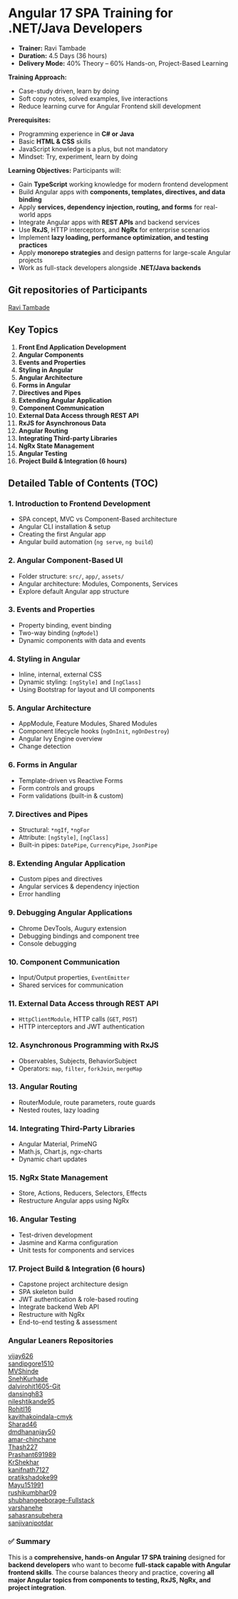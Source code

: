 # **Angular 17 SPA Training for .NET/Java Developers**

- **Trainer:** Ravi Tambade
- **Duration:** 4.5 Days (36 hours)
- **Delivery Mode:** 40% Theory – 60% Hands-on, Project-Based Learning

**Training Approach:**

* Case-study driven, learn by doing
* Soft copy notes, solved examples, live interactions
* Reduce learning curve for Angular Frontend skill development

**Prerequisites:**

* Programming experience in **C# or Java**
* Basic **HTML & CSS** skills
* JavaScript knowledge is a plus, but not mandatory
* Mindset: Try, experiment, learn by doing

**Learning Objectives:**
Participants will:

* Gain **TypeScript** working knowledge for modern frontend development
* Build Angular apps with **components, templates, directives, and data binding**
* Apply **services, dependency injection, routing, and forms** for real-world apps
* Integrate Angular apps with **REST APIs** and backend services
* Use **RxJS**, HTTP interceptors, and **NgRx** for enterprise scenarios
* Implement **lazy loading, performance optimization, and testing practices**
* Apply **monorepo strategies** and design patterns for large-scale Angular projects
* Work as full-stack developers alongside **.NET/Java backends**


## Git repositories of Participants
<a href="https://github.com/RaviTambade/ngnihilenttraining/"> Ravi Tambade </a>


## **Key Topics**

1. **Front End Application Development**
2. **Angular Components**
3. **Events and Properties**
4. **Styling in Angular**
5. **Angular Architecture**
6. **Forms in Angular**
7. **Directives and Pipes**
8. **Extending Angular Application**
9. **Component Communication**
10. **External Data Access through REST API**
11. **RxJS for Asynchronous Data**
12. **Angular Routing**
13. **Integrating Third-party Libraries**
14. **NgRx State Management**
15. **Angular Testing**
16. **Project Build & Integration (6 hours)**

## **Detailed Table of Contents (TOC)**

### 1. Introduction to Frontend Development

* SPA concept, MVC vs Component-Based architecture
* Angular CLI installation & setup
* Creating the first Angular app
* Angular build automation (`ng serve`, `ng build`)

### 2. Angular Component-Based UI

* Folder structure: `src/`, `app/`, `assets/`
* Angular architecture: Modules, Components, Services
* Explore default Angular app structure

### 3. Events and Properties

* Property binding, event binding
* Two-way binding (`ngModel`)
* Dynamic components with data and events

### 4. Styling in Angular

* Inline, internal, external CSS
* Dynamic styling: `[ngStyle]` and `[ngClass]`
* Using Bootstrap for layout and UI components

### 5. Angular Architecture

* AppModule, Feature Modules, Shared Modules
* Component lifecycle hooks (`ngOnInit`, `ngOnDestroy`)
* Angular Ivy Engine overview
* Change detection

### 6. Forms in Angular

* Template-driven vs Reactive Forms
* Form controls and groups
* Form validations (built-in & custom)

### 7. Directives and Pipes

* Structural: `*ngIf`, `*ngFor`
* Attribute: `[ngStyle]`, `[ngClass]`
* Built-in pipes: `DatePipe`, `CurrencyPipe`, `JsonPipe`


### 8. Extending Angular Application

* Custom pipes and directives
* Angular services & dependency injection
* Error handling



### 9. Debugging Angular Applications

* Chrome DevTools, Augury extension
* Debugging bindings and component tree
* Console debugging

### 10. Component Communication

* Input/Output properties, `EventEmitter`
* Shared services for communication


### 11. External Data Access through REST API

* `HttpClientModule`, HTTP calls (`GET`, `POST`)
* HTTP interceptors and JWT authentication

### 12. Asynchronous Programming with RxJS

* Observables, Subjects, BehaviorSubject
* Operators: `map`, `filter`, `forkJoin`, `mergeMap`

### 13. Angular Routing

* RouterModule, route parameters, route guards
* Nested routes, lazy loading




### 14. Integrating Third-Party Libraries

* Angular Material, PrimeNG
* Math.js, Chart.js, ngx-charts
* Dynamic chart updates



### 15. NgRx State Management

* Store, Actions, Reducers, Selectors, Effects
* Restructure Angular apps using NgRx

### 16. Angular Testing

* Test-driven development
* Jasmine and Karma configuration
* Unit tests for components and services

### 17. Project Build & Integration (6 hours)

* Capstone project architecture design
* SPA skeleton build
* JWT authentication & role-based routing
* Integrate backend Web API
* Restructure with NgRx
* End-to-end testing & assessment


### Angular Leaners Repositories
<a href="https://github.com/vijay626/Angular-Training">vijay626</a><br>
<a href="https://github.com/sandipgore1510/AppStore">sandipgore1510</a><br>
<a href="https://github.com/MVShinde/helloworldapp">MVShinde</a><br>
<a href="https://github.com/SnehKurhade/Angular_Training_Nihilent">SnehKurhade</a><br>
<a href="https://github.com/dalvirohit1605-Git/Angular-Training">dalvirohit1605-Git</a><br>
<a href="https://github.com/dansingh83/Angular-Training">dansingh83</a><br>
<a href="https://github.com/nileshtikande95/Angular-Training">nileshtikande95</a><br>
<a href="https://github.com/RohitI16/Angular-Training">RohitI16</a><br>
<a href="https://github.com/kavithakoindala-cmyk/Angular-Training">kavithakoindala-cmyk</a><br>
<a href="https://github.com/Sharad46/Angular-Training/">Sharad46</a><br>
<a href="https://github.com/dmdhananjay50/AngularRepo">dmdhananjay50</a><br>
<a href="https://github.com/amar-chinchane/Angular-Training">amar-chinchane</a><br>
<a href="https://github.com/Thash227/Angular-Training">Thash227</a><br>
<a href="https://github.com/Prashant691989/Angular-Training">Prashant691989</a><br>
<a href="https://github.com/KrShekhar/Angular-Training">KrShekhar</a><br>
<a href="https://github.com/kanifnath7127/angular-training">kanifnath7127</a><br>
<a href="https://github.com/pratikshadoke99/Angular2025">pratikshadoke99</a><br>
<a href="https://github.com/Mayu151991/Angular-Training">Mayu151991</a><br>
<a href="https://github.com/rushikumbhar09/AngularTraining">rushikumbhar09</a><br>
<a href="https://github.com/shubhangeeborage-Fullstack/AngularTraining">shubhangeeborage-Fullstack</a><br>
<a href="https://github.com/varshanehe/AngularTraining">varshanehe</a><br>
<a href="https://github.com/sahasransubehera/AnguarTraning">sahasransubehera</a><br>
<a href="https://github.com/sanjivanipotdar/AngularTraining">sanjivanipotdar</a><br>




### ✅ Summary

This is a **comprehensive, hands-on Angular 17 SPA training** designed for **backend developers** who want to become **full-stack capable with Angular frontend skills**. The course balances theory and practice, covering **all major Angular topics from components to testing, RxJS, NgRx, and project integration**.
